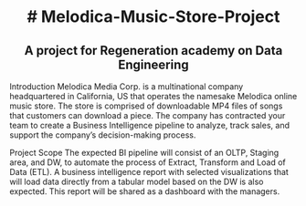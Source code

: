 <h1 align="center"># Melodica-Music-Store-Project </h1>
<h2 align="center">A project for Regeneration academy on Data Engineering 
</h2>

Introduction 
Melodica Media Corp. is a multinational company headquartered in California, US that 
operates the namesake Melodica online music store. The store is comprised of downloadable 
MP4 files of songs that customers can download a piece. The company has contracted your 
team to create a Business Intelligence pipeline to analyze, track sales, and support the 
company’s decision-making process. 

Project Scope 
The expected BI pipeline will consist of an OLTP, Staging area, and DW, to automate the 
process of Extract, Transform and Load of Data (ETL). A business intelligence report with 
selected visualizations that will load data directly from a tabular model based on the DW is 
also expected. This report will be shared as a dashboard with the managers. 
